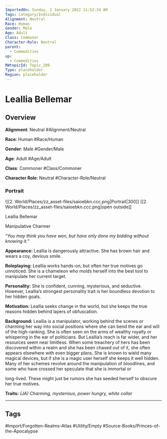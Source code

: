```yaml
---
ImportedOn: Sunday, 2 January 2022 11:52:34 AM
Tags: Category/Individual
Alignment: Neutral
Race: Human
Gender: Male
Age: Adult
Class: Commoner
Character-Role: Neutral
parent:
  - Commodities
up:
  - Commodities
RWtopicId: Topic_289
Type: placeholder
Region: placeholder
---
```

# Leallia Bellemar
## Overview
**Alignment**: Neutral
#Alignment/Neutral

**Race**: Human
#Race/Human

**Gender**: Male
#Gender/Male

**Age**: Adult
#Age/Adult

**Class**: Commoner
#Class/Commoner

**Character Role**: Neutral
#Character-Role/Neutral

### Portrait
![[2. World/Places/zz_asset-files/saioebkn.ccc.png|Portrait|300]]
[[2. World/Places/zz_asset-files/saioebkn.ccc.png|open outside]]

Leallia Bellemar

Manipulative Charmer

*“You may think you have won, but have only done my bidding without knowing it.”*

**Appearance:** Leallia is dangerously attractive. She has brown hair and wears a coy, devious smile.

**Roleplaying:** Leallia works hands-on, but often her true motives go unnoticed. She is a chameleon who molds herself into the best tool to manipulate her current target.

**Personality:** She is confident, cunning, mysterious, and seductive. However, Leallia’s strongest personality trait is her boundless devotion to her hidden goals.

**Motivation:** Leallia seeks change in the world, but she keeps the true reasons hidden behind layers of obfuscation.

**Background:** Leallia is a manipulator, working behind the scenes or charming her way into social positions where she can bend the ear and will of the high-ranking. She is often seen on the arms of wealthy royalty or whispering in the ear of politicians. But Leallia’s reach is far wider, and her resources seem near limitless. When some treachery of hers has been discovered within a realm and she has been chased out of it, she often appears elsewhere with even bigger plans. She is known to wield many magical devices, but if she is a magic user herself she keeps it well hidden. Many of her schemes revolve around the manipulation of bloodlines, and some who have crossed her speculate that she is immortal or

long-lived. These might just be rumors she has seeded herself to obscure her true motives.

**Traits:** *(JA) Charming, mysterious, power hungry, white collar*


---
## Tags
#Import/Forgotten-Realms-Atlas #Utility/Empty #Source-Books/Princes-of-the-Apocalypse

